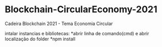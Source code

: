 # Blockchain-CircularEconomy-2021
Cadeira Blockchain 2021 - Tema Economia Circular


intalar instancias e bibliotecas:
  *abrir linha de comando(cmd) e abrir localização do folder
  *npm install
